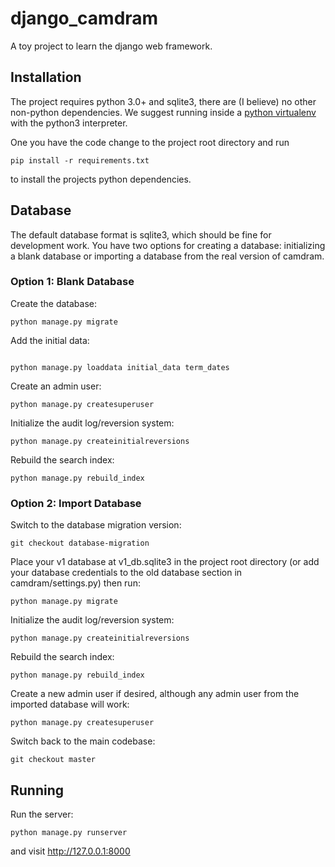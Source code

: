 django_camdram
==============

A toy project to learn the django web framework.

Installation
------------
The project requires python 3.0+ and sqlite3, there are (I believe) no other non-python dependencies. We suggest running inside a [python virtualenv](http://docs.python-guide.org/en/latest/dev/virtualenvs/) with the python3 interpreter.

One you have the code change to the project root directory and run
```
pip install -r requirements.txt
```
to install the projects python dependencies.

Database
-------- 
The default database format is sqlite3, which should be fine for development work. You have two options for creating a database: initializing a blank database or importing a database from the real version of camdram.

### Option 1: Blank Database
Create the database:
```
python manage.py migrate
```

Add the initial data:
```

python manage.py loaddata initial_data term_dates
```

Create an admin user:
```
python manage.py createsuperuser
```

Initialize the audit log/reversion system:
```
python manage.py createinitialreversions
```

Rebuild the search index:
```
python manage.py rebuild_index
```

### Option 2: Import Database
Switch to the database migration version:
```
git checkout database-migration
```

Place your v1 database at v1_db.sqlite3 in the project root directory (or add your database credentials to the old database section in camdram/settings.py) then run:
```
python manage.py migrate
```

Initialize the audit log/reversion system:
```
python manage.py createinitialreversions
```

Rebuild the search index:
```
python manage.py rebuild_index
```

Create a new admin user if desired, although any admin user from the imported database will work:
```
python manage.py createsuperuser
```

Switch back to the main codebase:
```
git checkout master
```

Running
-------
Run the server:
```
python manage.py runserver
```
and visit http://127.0.0.1:8000
